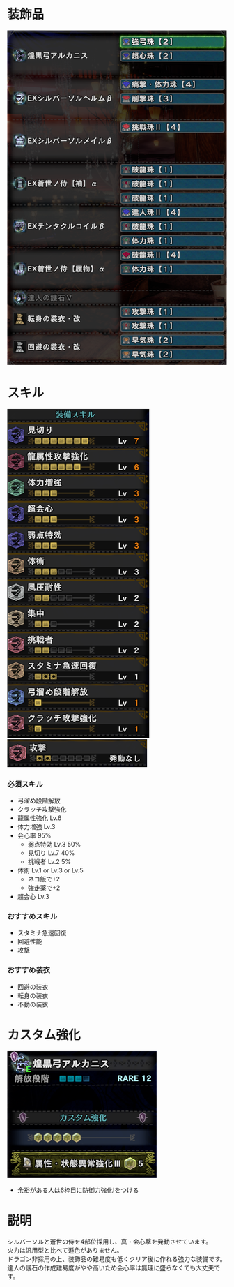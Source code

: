 # 装飾品
!["画像が読み込まれてないよ"](/images/14_4_5_jewels.png)


# スキル
!["画像が読み込まれてないよ"](/images/14_4_5_skills_1.png) !["画像が読み込まれてないよ"](/images/14_4_5_skills_2.png)

### 必須スキル
- 弓溜め段階解放
- クラッチ攻撃強化
- 龍属性強化 Lv.6
- 体力増強 Lv.3
- 会心率 95%
  - 弱点特効 Lv.3 50%
  - 見切り Lv.7 40%
  - 挑戦者 Lv.2 5%
- 体術 Lv.1 or Lv.3 or Lv.5
  - ネコ飯で+2
  - 強走薬で+2
- 超会心 Lv.3

### おすすめスキル
- スタミナ急速回復
- 回避性能
- 攻撃

### おすすめ装衣
- 回避の装衣
- 転身の装衣
- 不動の装衣


# カスタム強化
!["画像が読み込まれてないよ"](/images/14_4_5_augmentations.png)

- 余裕がある人は6枠目に防御力強化Ⅰをつける


# 説明
シルバーソルと蒼世の侍を4部位採用し、真・会心撃を発動させています。</br>
火力は汎用型と比べて遜色がありません。</br>
ドラゴン非採用の上、装飾品の難易度も低くクリア後に作れる強力な装備です。</br>
達人の護石の作成難易度がやや高いため会心率は無理に盛らなくても大丈夫です。</br>
